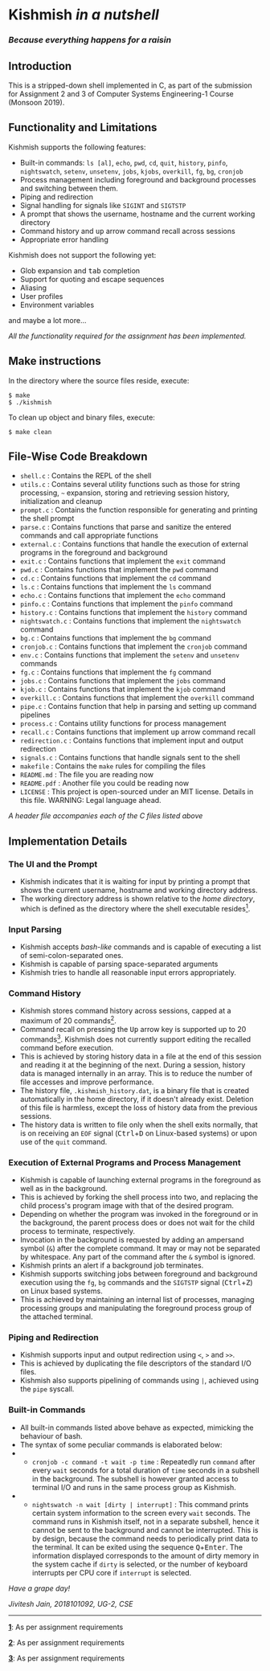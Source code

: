 # Kishmish *in a nutshell*
### *Because everything happens for a raisin*

## Introduction
This is a stripped-down shell implemented in C, as part of the submission for Assignment 2 and 3 of Computer Systems Engineering-1 Course (Monsoon 2019).

## Functionality and Limitations
Kishmish supports the following features:

- Built-in commands: `ls [al]`, `echo`, `pwd`, `cd`, `quit`, `history`, `pinfo`, `nightswatch`, `setenv`, `unsetenv`, `jobs`, `kjobs`, `overkill`, `fg`, `bg`, `cronjob`
- Process management including foreground and background processes and switching between them.
- Piping and redirection
- Signal handling for signals like `SIGINT` and `SIGTSTP`
- A prompt that shows the username, hostname and the current working directory
- Command history and <kbd>up</kbd> arrow command recall across sessions
- Appropriate error handling

Kishmish does not support the following yet:

- Glob expansion and <kbd>tab</kbd> completion
- Support for quoting and escape sequences
- Aliasing
- User profiles
- Environment variables

and maybe a lot more...

*All the functionality required for the assignment has been implemented.*

## Make instructions

In the directory where the source files reside, execute:
```shell
$ make
$ ./kishmish
```

To clean up object and binary files, execute:
```shell
$ make clean
```

## File-Wise Code Breakdown

- `shell.c` : Contains the REPL of the shell
- `utils.c` : Contains several utility functions such as those for string processing, `~` expansion, storing and retrieving session history, initialization and cleanup
- `prompt.c` : Contains the function responsible for generating and printing the shell prompt
- `parse.c` : Contains functions that parse and sanitize the entered commands and call appropriate functions
- `external.c` : Contains functions that handle the execution of external programs in the foreground and background
- `exit.c` : Contains functions that implement the `exit` command
- `pwd.c` : Contains functions that implement the `pwd` command
- `cd.c` : Contains functions that implement the `cd` command
- `ls.c` : Contains functions that implement the `ls` command
- `echo.c` : Contains functions that implement the `echo` command
- `pinfo.c` : Contains functions that implement the `pinfo` command
- `history.c` : Contains functions that implement the `history` command
- `nightswatch.c` : Contains functions that implement the `nightswatch` command
- `bg.c` : Contains functions that implement the `bg` command
- `cronjob.c` : Contains functions that implement the `cronjob` command
- `env.c` : Contains functions that implement the `setenv` and `unsetenv` commands
- `fg.c` : Contains functions that implement the `fg` command
- `jobs.c` : Contains functions that implement the `jobs` command
- `kjob.c` : Contains functions that implement the `kjob` command
- `overkill.c` : Contains functions that implement the `overkill` command
- `pipe.c` : Contains function that help in parsing and setting up command pipelines
- `process.c` : Contains utility functions for process management
- `recall.c` : Contains functions that implement <kbd>up</kbd> arrow command recall
- `redirection.c` : Contains functions that implement input and output redirection
- `signals.c` : Contains functions that handle signals sent to the shell
- `makefile` : Contains the `make` rules for compiling the files
- `README.md` : The file you are reading now
- `README.pdf` : Another file you could be reading now
- `LICENSE` : This project is open-sourced under an MIT license. Details in this file. WARNING: Legal language ahead.

*A header file accompanies each of the C files listed above*

## Implementation Details

### The UI and the Prompt
- Kishmish indicates that it is waiting for input by printing a prompt that shows the current username, hostname and working directory address.
- The working directory address is shown relative to the *home directory*, which is defined as the directory where the shell executable resides<a id="note1" href="#foot1"><sup>1</sup></a>.

### Input Parsing
- Kishmish accepts *bash-like* commands and is capable of executing a list of semi-colon-separated ones.
- Kishmish is capable of parsing space-separated arguments
- Kishmish tries to handle all reasonable input errors appropriately.

### Command History
- Kishmish stores command history across sessions, capped at a maximum of 20 commands<a id="note2" href="#foot2"><sup>2</sup></a>.
- Command recall on pressing the <kbd>Up</kbd> arrow key is supported up to 20 commands<a id="note3" href="#foot3"><sup>3</sup></a>. Kishmish does not currently support editing the recalled command before execution.
- This is achieved by storing history data in a file at the end of this session and reading it at the beginning of the next. During a session, history data is managed internally in an array. This is to reduce the number of file accesses and improve performance.
- The history file, `.kishmish_history.dat`, is a binary file that is created automatically in the home directory, if it doesn't already exist. Deletion of this file is harmless, except the loss of history data from the previous sessions.
- The history data is written to file only when the shell exits normally, that is on receiving an `EOF` signal (<kbd>Ctrl</kbd>+<kbd>D</kbd> on Linux-based systems) or upon use of the `quit` command.

### Execution of External Programs and Process Management
- Kishmish is capable of launching external programs in the foreground as well as in the background.
- This is achieved by forking the shell process into two, and replacing the child process's program image with that of the desired program.
- Depending on whether the program was invoked in the foreground or in the background, the parent process does or does not wait for the child process to terminate, respectively.
- Invocation in the background is requested by adding an ampersand symbol (`&`) after the complete command. It may or may not be separated by whitespace. Any part of the command after the `&` symbol is ignored.
- Kishmish prints an alert if a background job terminates.
- Kishmish supports switching jobs between foreground and background execution using the `fg`, `bg` commands and the `SIGTSTP` signal (<kbd>Ctrl</kbd>+<kbd>Z</kbd>) on Linux based systems.
- This is achieved by maintaining an internal list of processes, managing processing groups and manipulating the foreground process group of the attached terminal.

### Piping and Redirection
- Kishmish supports input and output redirection using `<`,  `>` and `>>`.
- This is achieved by duplicating the file descriptors of the standard I/O files.
- Kishmish also supports pipelining of commands using `|`, achieved using the `pipe` syscall.

### Built-in Commands
- All built-in commands listed above behave as expected, mimicking the behaviour of bash.
- The syntax of some peculiar commands is elaborated below:
- - `cronjob -c command -t wait -p time` : Repeatedly run `command` after every `wait` seconds for a total duration of `time` seconds in a subshell in the background. The subshell is however granted access to terminal I/O and runs in the same process group as Kishmish.
- - `nightswatch -n wait [dirty | interrupt]` : This command prints certain system information to the screen every `wait` seconds. The command runs in Kishmish itself, not in a separate subshell, hence it cannot be sent to the background and cannot be interrupted. This is by design, because the command needs to periodically print data to the terminal. It can be exited using the sequence <kbd>Q</kbd>+<kbd>Enter</kbd>. The information displayed corresponds to the amount of dirty memory in the system cache if `dirty` is selected, or the number of keyboard interrupts per CPU core if `interrupt` is selected. 

*Have a grape day!*

*Jivitesh Jain, 2018101092, UG-2, CSE*
___
<a id="foot1" href="#note1"><b>1</b></a>: As per assignment requirements

<a id="foot2" href="#note2"><b>2</b></a>: As per assignment requirements

<a id="foot3" href="#note3"><b>3</b></a>: As per assignment requirements